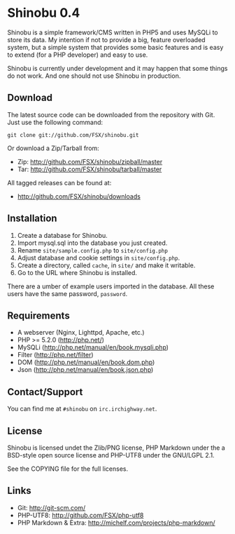 Shinobu 0.4
===========

Shinobu is a simple framework/CMS written in PHP5 and uses MySQLi
to store its data. My intention if not to provide a big, feature overloaded
system, but a simple system that provides some basic features and is easy to
extend (for a PHP developer) and easy to use.

Shinobu is currently under development and it may happen that some
things do not work. And one should not use Shinobu in production.

Download
--------

The latest source code can be downloaded from the repository with
Git.  Just use the following command:

    git clone git://github.com/FSX/shinobu.git

Or download a Zip/Tarball from:

 - Zip: http://github.com/FSX/shinobu/zipball/master
 - Tar: http://github.com/FSX/shinobu/tarball/master

All tagged releases can be found at:

 - http://github.com/FSX/shinobu/downloads

Installation
------------

 1. Create a database for Shinobu.
 2. Import mysql.sql into the database you just created.
 3. Rename `site/sample.config.php` to `site/config.php`
 4. Adjust database and cookie settings in `site/config.php`.
 5. Create a directory, called `cache`, in `site/` and make it writable.
 6. Go to the URL where Shinobu is installed.

There are a umber of example users imported in the database. All these users
have the same password, `password`.

Requirements
------------

 * A webserver (Nginx, Lighttpd, Apache, etc.)
 * PHP >= 5.2.0 (http://php.net/)
 * MySQLi (http://php.net/manual/en/book.mysqli.php)
 * Filter (http://php.net/filter)
 * DOM (http://php.net/manual/en/book.dom.php)
 * Json (http://php.net/manual/en/book.json.php)

Contact/Support
---------------

You can find me at `#shinobu` on `irc.irchighway.net`.

License
-------

Shinobu is licensed undet the Zlib/PNG license, PHP Markdown under the a
BSD-style open source license and PHP-UTF8 under the GNU/LGPL 2.1.

See the COPYING file for the full licenses.

Links
-----

 - Git: http://git-scm.com/
 - PHP-UTF8: http://github.com/FSX/php-utf8
 - PHP Markdown & Extra: http://michelf.com/projects/php-markdown/
